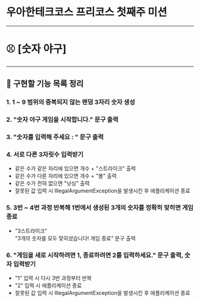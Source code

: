 우아한테크코스 프리코스 첫째주 미션
=============
__ __ __ __ __ __ __
⚾ [숫자 야구] 
=============
-----
📖 구현할 기능 목록 정리
-------------

### 1. 1 ~ 9 범위의 중복되지 않는 랜덤 3자리 숫자 생성

### 2. "숫자 야구 게임을 시작합니다." 문구 출력

### 3. "숫자를 입력해 주세요 : " 문구 출력

### 4. 서로 다른 3자릿수 입력받기
- 같은 수가 같은 자리에 있으면 개수 +  "스트라이크" 출력
- 같은 수가 다른 자리에 있으면 개수 + "볼" 출력
- 같은 수가 전혀 없으면 "낫싱" 출력
- 잘못된 값 입력 시 IllegalArgumentException을 발생시킨 후 애플리케이션 종료

### 5. 3번 ~ 4번 과정 반복해 1번에서 생성된 3개의 숫자를 정확히 맞히면 게임 종료
- "3스트라이크"<br>
  "3개의 숫자를 모두 맞히셨습니다! 게임 종료" 문구 출력

### 6. "게임을 새로 시작하려면 1, 종료하려면 2를 입력하세요." 문구 출력, 숫자 입력받기
- "1" 입력 시 다시 3번 과정부터 반복
- "2" 입력 시 애플리케이션 종료
- 잘못된 값 입력 시 IllegalArgumentException을 발생시킨 후 애플리케이션 종료
